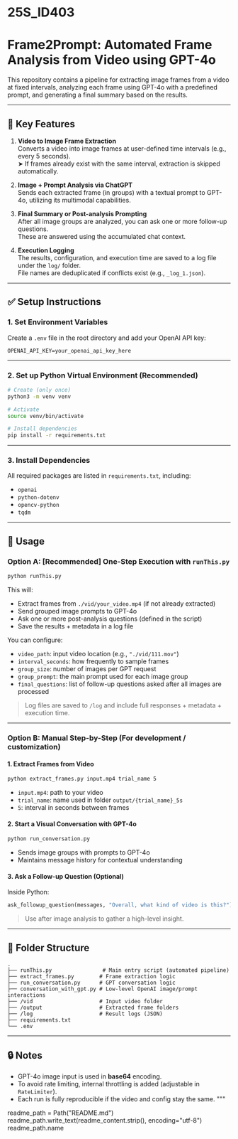 # 25S_ID403

# Frame2Prompt: Automated Frame Analysis from Video using GPT-4o

This repository contains a pipeline for extracting image frames from a video at fixed intervals, analyzing each frame using GPT-4o with a predefined prompt, and generating a final summary based on the results.

---

## 📌 Key Features

1. **Video to Image Frame Extraction**  
   Converts a video into image frames at user-defined time intervals (e.g., every 5 seconds).  
   ➤ If frames already exist with the same interval, extraction is skipped automatically.

2. **Image + Prompt Analysis via ChatGPT**  
   Sends each extracted frame (in groups) with a textual prompt to GPT-4o, utilizing its multimodal capabilities.

3. **Final Summary or Post-analysis Prompting**  
   After all image groups are analyzed, you can ask one or more follow-up questions.  
   These are answered using the accumulated chat context.

4. **Execution Logging**  
   The results, configuration, and execution time are saved to a log file under the `log/` folder.  
   File names are deduplicated if conflicts exist (e.g., `_log_1.json`).

---

## ✅ Setup Instructions

### 1. Set Environment Variables

Create a `.env` file in the root directory and add your OpenAI API key:

```
OPENAI_API_KEY=your_openai_api_key_here
```

---

### 2. Set up Python Virtual Environment (Recommended)

```bash
# Create (only once)
python3 -m venv venv

# Activate
source venv/bin/activate

# Install dependencies
pip install -r requirements.txt
```

---

### 3. Install Dependencies

All required packages are listed in `requirements.txt`, including:

- `openai`
- `python-dotenv`
- `opencv-python`
- `tqdm`

---

## 🚀 Usage

### Option A: [Recommended] One-Step Execution with `runThis.py`

```bash
python runThis.py
```

This will:

- Extract frames from `./vid/your_video.mp4` (if not already extracted)
- Send grouped image prompts to GPT-4o
- Ask one or more post-analysis questions (defined in the script)
- Save the results + metadata in a log file

You can configure:

- `video_path`: input video location (e.g., `"./vid/111.mov"`)
- `interval_seconds`: how frequently to sample frames
- `group_size`: number of images per GPT request
- `group_prompt`: the main prompt used for each image group
- `final_questions`: list of follow-up questions asked after all images are processed

> Log files are saved to `/log` and include full responses + metadata + execution time.

---

### Option B: Manual Step-by-Step (For development / customization)

#### 1. Extract Frames from Video

```bash
python extract_frames.py input.mp4 trial_name 5
```

- `input.mp4`: path to your video
- `trial_name`: name used in folder `output/{trial_name}_5s`
- `5`: interval in seconds between frames

#### 2. Start a Visual Conversation with GPT-4o

```bash
python run_conversation.py
```

- Sends image groups with prompts to GPT-4o
- Maintains message history for contextual understanding

#### 3. Ask a Follow-up Question (Optional)

Inside Python:

```python
ask_followup_question(messages, "Overall, what kind of video is this?")
```

> Use after image analysis to gather a high-level insight.

---

## 📁 Folder Structure

```
.
├── runThis.py                # Main entry script (automated pipeline)
├── extract_frames.py        # Frame extraction logic
├── run_conversation.py      # GPT conversation logic
├── conversation_with_gpt.py # Low-level OpenAI image/prompt interactions
├── /vid                     # Input video folder
├── /output                  # Extracted frame folders
├── /log                     # Result logs (JSON)
├── requirements.txt
└── .env
```

---

## 🔒 Notes

- GPT-4o image input is used in **base64** encoding.
- To avoid rate limiting, internal throttling is added (adjustable in `RateLimiter`).
- Each run is fully reproducible if the video and config stay the same.
  """

readme_path = Path("README.md")
readme_path.write_text(readme_content.strip(), encoding="utf-8")
readme_path.name
